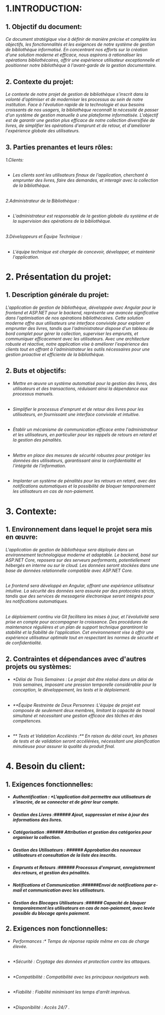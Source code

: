 # 1.INTRODUCTION:
## 1. Objectif du document:
###### Ce document stratégique vise à définir de manière précise et complète les objectifs, les fonctionnalités et les exigences de notre système de gestion de bibliothèque informatisé. En concentrant nos efforts sur la création d'une solution moderne et efficace, nous aspirons à rationaliser les opérations bibliothécaires, offrir une expérience utilisateur exceptionnelle et positionner notre bibliothèque à l'avant-garde de la gestion documentaire.
## 2. Contexte du projet:
###### Le contexte de notre projet de gestion de bibliothèque s'inscrit dans la volonté d'optimiser et de moderniser les processus au sein de notre institution. Face à l'évolution rapide de la technologie et aux besoins croissants de nos usagers, la bibliothèque reconnaît la nécessité de passer d'un système de gestion manuelle à une plateforme informatisée. L'objectif est de garantir une gestion plus efficace de notre collection diversifiée de livres, de simplifier les opérations d'emprunt et de retour, et d'améliorer l'expérience globale des utilisateurs.
## 3. Parties prenantes et leurs rôles:
###### 1.Clients:
 - ######    Les clients sont les utilisateurs finaux de l'application, cherchant à emprunter des livres, faire des demandes, et interagir avec la collection de la bibliothèque.
###### 2.Administrateur de la Bibliothèque :
  - ######    L'administrateur est responsable de la gestion globale du système et de la supervision des opérations de la bibliothèque.
###### 3.Développeurs et Équipe Technique :
  - ######    L'équipe technique est chargée de concevoir, développer, et maintenir l'application.
# 2. Présentation du projet:
## 1. Description générale du projet:
###### L'application de gestion de bibliothèque, développée avec Angular pour le frontend et ASP.NET pour le backend, représente une avancée significative dans l'optimisation de nos opérations bibliothécaires. Cette solution moderne offre aux utilisateurs une interface conviviale pour explorer et emprunter des livres, tandis que l'administrateur dispose d'un tableau de bord complet pour gérer la collection, superviser les emprunts, et communiquer efficacement avec les utilisateurs. Avec une architecture robuste et réactive, notre application vise à améliorer l'expérience des clients tout en offrant à l'administrateur les outils nécessaires pour une gestion proactive et efficiente de la bibliothèque.
## 2. Buts et objectifs:
- ###### Mettre en œuvre un système automatisé pour la gestion des livres, des utilisateurs et des transactions, réduisant ainsi la dépendance aux processus manuels.
- ###### Simplifier le processus d'emprunt et de retour des livres pour les utilisateurs, en fournissant une interface conviviale et intuitive.
- ###### Établir un mécanisme de communication efficace entre l'administrateur et les utilisateurs, en particulier pour les rappels de retours en retard et la gestion des pénalités.
- ###### Mettre en place des mesures de sécurité robustes pour protéger les données des utilisateurs, garantissant ainsi la confidentialité et l'intégrité de l'information.
- ###### Implanter un système de pénalités pour les retours en retard, avec des notifications automatiques et la possibilité de bloquer temporairement les utilisateurs en cas de non-paiement.
# 3. Contexte:
## 1. Environnement dans lequel le projet sera mis en œuvre:
###### L'application de gestion de bibliothèque sera déployée dans un environnement technologique moderne et adaptable. Le backend, basé sur ASP.NET Core, reposera sur des serveurs performants, potentiellement hébergés en interne ou sur le cloud. Les données seront stockées dans une base de données relationnelle compatible avec ASP.NET Core.

###### Le frontend sera développé en Angular, offrant une expérience utilisateur intuitive. La sécurité des données sera assurée par des protocoles stricts, tandis que des services de messagerie électronique seront intégrés pour les notifications automatiques.

###### Le déploiement continu via Git facilitera les mises à jour, et l'évolutivité sera prise en compte pour accompagner la croissance. Des procédures de maintenance régulières et un plan de support technique garantiront la stabilité et la fiabilité de l'application. Cet environnement vise à offrir une expérience utilisateur optimale tout en respectant les normes de sécurité et de confidentialité.
## 2. Contraintes et dépendances avec d'autres projets ou systèmes:
- ###### **Délai de Trois Semaines :* Le projet doit être réalisé dans un délai de trois semaines, imposant une pression temporelle considérable pour la conception, le développement, les tests et le déploiement.
- ###### **Équipe Restreinte de Deux Personnes :L'équipe de projet est composée de seulement deux membres, limitant la capacité de travail simultané et nécessitant une gestion efficace des tâches et des compétences.
- ###### ** Tests et Validation Accélérés :** En raison du délai court, les phases de tests et de validation seront accélérées, nécessitant une planification minutieuse pour assurer la qualité du produit final.
# 4. Besoin du client:
## 1. Exigences fonctionnelles:
- ##### Authentification : *L’application doit permettre aux utilisateurs de s'inscrire, de se connecter et de gérer leur compte.
- ##### Gestion des Livres :###### Ajout, suppression et mise à jour des informations des livres.
- ##### Catégorisation :###### Attribution et gestion des catégories pour organiser la collection.
- ##### Gestion des Utilisateurs : ###### Approbation des nouveaux utilisateurs et consultation de la liste des inscrits.
- ##### Emprunts et Retours :###### Processus d'emprunt, enregistrement des retours, et gestion des pénalités.
- ##### Notifications et Communication :######Envoi de notifications par e-mail et communication avec les utilisateurs.
- ##### Gestion des Blocages Utilisateurs :###### Capacité de bloquer temporairement les utilisateurs en cas de non-paiement, avec levée possible du blocage après paiement.
## 2. Exigences non fonctionnelles:
- ###### Performances :* Temps de réponse rapide même en cas de charge élevée.
- ###### **Sécurité :* Cryptage des données et protection contre les attaques.
- ###### **Compatibilité :* Compatibilité avec les principaux navigateurs web.
- ###### **Fiabilité :* Fiabilité minimisant les temps d'arrêt imprévus.
- ###### **Disponibilité :* Accès 24/7 .
